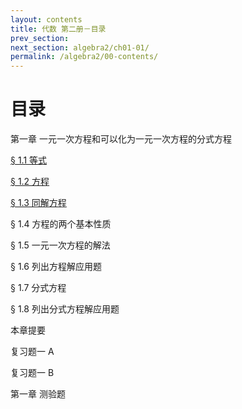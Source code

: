 ```yaml
---
layout: contents
title: 代数 第二册－目录
prev_section: 
next_section: algebra2/ch01-01/
permalink: /algebra2/00-contents/
---
```


目录
====

第一章 一元一次方程和可以化为一元一次方程的分式方程

[§ 1.1 等式](/algebra2/ch01-01/)

[§ 1.2 方程](/algebra2/ch01-02/)

[§ 1.3 同解方程](/algebra2/ch01-03/)

§ 1.4 方程的两个基本性质

§ 1.5 一元一次方程的解法

§ 1.6 列出方程解应用题

§ 1.7 分式方程

§ 1.8 列出分式方程解应用题

本章提要

复习题一 A

复习题一 B

第一章 测验题
